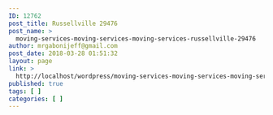 ```yaml
---
ID: 12762
post_title: Russellville 29476
post_name: >
  moving-services-moving-services-moving-services-russellville-29476
author: mrgabonijeff@gmail.com
post_date: 2018-03-28 01:51:32
layout: page
link: >
  http://localhost/wordpress/moving-services-moving-services-moving-services-russellville-29476/
published: true
tags: [ ]
categories: [ ]
---
```

